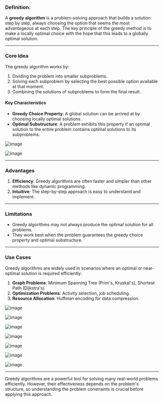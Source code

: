 ### **Definition**:

A **greedy algorithm** is a problem-solving approach that builds a solution step by step, always choosing the option that seems the most advantageous at each step. The key principle of the greedy method is to make a locally optimal choice with the hope that this leads to a globally optimal solution.

---
### **Core Idea**

The greedy algorithm works by:

1. Dividing the problem into smaller subproblems.
2. Solving each subproblem by selecting the best possible option available at that moment.
3. Combining the solutions of subproblems to form the final result.

#### **Key Characteristics**

- **Greedy Choice Property**: A global solution can be arrived at by choosing locally optimal solutions.
- **Optimal Substructure**: A problem exhibits this property if an optimal solution to the entire problem contains optimal solutions to its subproblems.

![image](https://github.com/user-attachments/assets/60671db4-d336-4ca2-84a2-dd39eca10eab)

![image](https://github.com/user-attachments/assets/9b6c610a-4a4f-40b2-a5fc-2e4b72f5f3ca)

---
### **Advantages**

1. **Efficiency**: Greedy algorithms are often faster and simpler than other methods like dynamic programming.
2. **Intuitive**: The step-by-step approach is easy to understand and implement.

---
### **Limitations**

- Greedy algorithms may not always produce the optimal solution for all problems.
- They work best when the problem guarantees the greedy choice property and optimal substructure.

---
### **Use Cases**

Greedy algorithms are widely used in scenarios where an optimal or near-optimal solution is required efficiently:

1. **Graph Problems**: Minimum Spanning Tree (Prim's, Kruskal's), Shortest Path (Dijkstra's).
2. **Optimization Problems**: Activity selection, job scheduling.
3. **Resource Allocation**: Huffman encoding for data compression.

![image](https://github.com/user-attachments/assets/350660bd-ff06-4350-a9d2-25c5b570ad40)

![image](https://github.com/user-attachments/assets/ddb87731-c2d8-4768-b99e-beeee1aecdc1)

![image](https://github.com/user-attachments/assets/5214aaf1-35f3-4d9c-bd16-e7b6fc1f656c)

![image](https://github.com/user-attachments/assets/dceb027e-705b-4373-9fc9-70d3d0b07848)

![image](https://github.com/user-attachments/assets/77b9e0a3-1871-4eca-855e-54b4688bb354)

![image](https://github.com/user-attachments/assets/6ea2e0d5-25cc-4f64-ad32-a38a02e50dea)

![image](https://github.com/user-attachments/assets/e6a97c43-0071-49b6-b261-3e7906e5150e)

---

Greedy algorithms are a powerful tool for solving many real-world problems efficiently. However, their effectiveness depends on the problem's structure, so understanding the problem constraints is crucial before applying this approach.